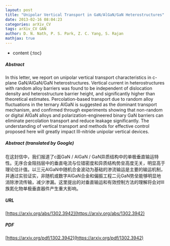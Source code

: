 ```yaml
---
layout: post
title: "Unipolar Vertical Transport in GaN/AlGaN/GaN Heterostructures"
date: 2013-02-16 08:04:23
categories: arXiv_CV
tags: arXiv_CV GAN
author: D. N. Nath, P. S. Park, Z. C. Yang, S. Rajan
mathjax: true
---
```


* content
{:toc}

##### Abstract
In this letter, we report on unipolar vertical transport characteristics in c-plane GaN/AlGaN/GaN heterostructures. Vertical current in heterostructures with random alloy barriers was found to be independent of dislocation density and heterostructure barrier height, and significantly higher than theoretical estimates. Percolation-based transport due to random alloy fluctuations in the ternary AlGaN is suggested as the dominant transport mechanism, and confirmed through experiments showing that non-random or digital AlGaN alloys and polarization-engineered binary GaN barriers can eliminate percolation transport and reduce leakage significantly. The understanding of vertical transport and methods for effective control proposed here will greatly impact III-nitride unipolar vertical devices.

##### Abstract (translated by Google)
在这封信中，我们报道了c面GaN / AlGaN / GaN异质结构中的单极垂直输运特性。无序合金阻挡层中的垂直电流与位错密度和异质结构势垒高度无关，明显高于理论估计值。以三元AlGaN中随机合金波动为基础的渗流输运是主要的输运机制，并通过实验证实，非随机或数字AlGaN合金和偏振工程二元GaN势垒能够明显地消除渗流传输，减少渗漏。这里提出的对垂直输运和有效控制方法的理解将会对III族氮化物单极垂直器件产生重大影响。

##### URL
[https://arxiv.org/abs/1302.3942](https://arxiv.org/abs/1302.3942)

##### PDF
[https://arxiv.org/pdf/1302.3942](https://arxiv.org/pdf/1302.3942)

